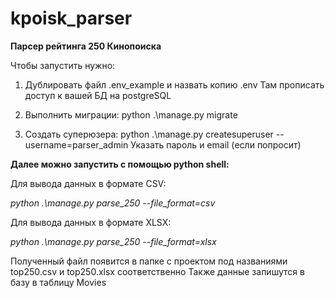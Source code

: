 # kpoisk_parser
<strong>Парсер рейтинга 250 Кинопоиска</strong>
<br>

Чтобы запустить нужно:
1. Дублировать файл .env_example и назвать копию .env
Там прописать доступ к вашей БД на postgreSQL

2. Выполнить миграции:
python .\manage.py migrate

3. Создать суперюзера:
python .\manage.py createsuperuser --username=parser_admin
Указать пароль и email (если попросит)

<strong>Далее можно запустить с помощью python shell:</strong>

Для вывода данных в формате CSV:

<em>python .\manage.py parse_250 --file_format=csv</em>

Для вывода данных в формате XLSX:

<em>python .\manage.py parse_250 --file_format=xlsx</em>

Полученный файл появится в папке с проектом под названиями top250.csv и top250.xlsx соответственно
Также данные запишутся в базу в таблицу Movies